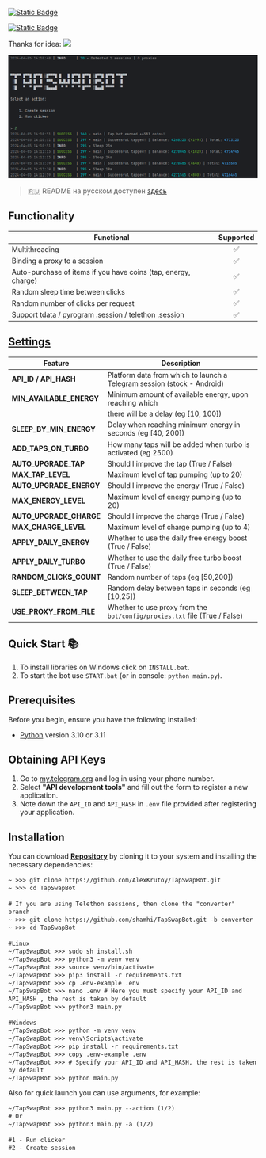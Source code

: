 [![Static Badge](https://img.shields.io/badge/Telegram-Channel-Link?style=for-the-badge&logo=Telegram&logoColor=white&logoSize=auto&color=blue)](https://t.me/hidden_coding)

[![Static Badge](https://img.shields.io/badge/Telegram-Chat-yes?style=for-the-badge&logo=Telegram&logoColor=white&logoSize=auto&color=blue)](https://t.me/hidden_codding_chat)

Thanks for idea:
[<img src="https://img.shields.io/badge/Telegram-%40shamhi-orange">](https://t.me/sho6ot)


![img1](.github/images/demo.png)

> 🇷🇺 README на русском доступен [здесь](README.md)

## Functionality
| Functional                                                     | Supported |
|----------------------------------------------------------------|:---------:|
| Multithreading                                                 |     ✅     |
| Binding a proxy to a session                                   |     ✅     |
| Auto-purchase of items if you have coins (tap, energy, charge) |     ✅     |
| Random sleep time between clicks                               |     ✅     |
| Random number of clicks per request                            |     ✅     |
| Support tdata / pyrogram .session / telethon .session          |     ✅     |

## [Settings](https://github.com/shamhi/TapSwapBot/blob/main/.env-example)
| Feature                | Description                                                                               |
|--------------------------|----------------------------------------------------------------------------------------|
| **API_ID / API_HASH**    | Platform data from which to launch a Telegram session (stock - Android)                |
| **MIN_AVAILABLE_ENERGY** | Minimum amount of available energy, upon reaching which                                |
|                          | there will be a delay (eg [10, 100])                                                   |
| **SLEEP_BY_MIN_ENERGY**  | Delay when reaching minimum energy in seconds (eg [40, 200])                           |
| **ADD_TAPS_ON_TURBO**    | How many taps will be added when turbo is activated (eg 2500)                          |
| **AUTO_UPGRADE_TAP**     | Should I improve the tap (True / False)                                                |
| **MAX_TAP_LEVEL**        | Maximum level of tap pumping (up to 20)                                                |
| **AUTO_UPGRADE_ENERGY**  | Should I improve the energy (True / False)                                             |
| **MAX_ENERGY_LEVEL**     | Maximum level of energy pumping (up to 20)                                             |
| **AUTO_UPGRADE_CHARGE**  | Should I improve the charge (True / False)                                             |
| **MAX_CHARGE_LEVEL**     | Maximum level of charge pumping (up to 4)                                              |
| **APPLY_DAILY_ENERGY**   | Whether to use the daily free energy boost (True / False)                              |
| **APPLY_DAILY_TURBO**    | Whether to use the daily free turbo boost (True / False)                               |
| **RANDOM_CLICKS_COUNT**  | Random number of taps (eg [50,200])                                                    |
| **SLEEP_BETWEEN_TAP**    | Random delay between taps in seconds (eg [10,25])                                      |
| **USE_PROXY_FROM_FILE**  | Whether to use proxy from the `bot/config/proxies.txt` file (True / False)             |

## Quick Start 📚
1. To install libraries on Windows click on `INSTALL.bat`.
2. To start the bot use `START.bat` (or in console: `python main.py`).

## Prerequisites
Before you begin, ensure you have the following installed:
- [Python](https://www.python.org/downloads/) version 3.10 or 3.11

## Obtaining API Keys
1. Go to [my.telegram.org](https://my.telegram.org) and log in using your phone number.
2. Select **"API development tools"** and fill out the form to register a new application.
3. Note down the `API_ID` and `API_HASH` in `.env` file provided after registering your application.

## Installation
You can download [**Repository**](https://github.com/AlexKrutoy/TapSwapBot) by cloning it to your system and installing the necessary dependencies:
```shell
~ >>> git clone https://github.com/AlexKrutoy/TapSwapBot.git
~ >>> cd TapSwapBot

# If you are using Telethon sessions, then clone the "converter" branch
~ >>> git clone https://github.com/shamhi/TapSwapBot.git -b converter
~ >>> cd TapSwapBot

#Linux
~/TapSwapBot >>> sudo sh install.sh
~/TapSwapBot >>> python3 -m venv venv
~/TapSwapBot >>> source venv/bin/activate
~/TapSwapBot >>> pip3 install -r requirements.txt
~/TapSwapBot >>> cp .env-example .env
~/TapSwapBot >>> nano .env # Here you must specify your API_ID and API_HASH , the rest is taken by default
~/TapSwapBot >>> python3 main.py

#Windows
~/TapSwapBot >>> python -m venv venv
~/TapSwapBot >>> venv\Scripts\activate
~/TapSwapBot >>> pip install -r requirements.txt
~/TapSwapBot >>> copy .env-example .env
~/TapSwapBot >>> # Specify your API_ID and API_HASH, the rest is taken by default
~/TapSwapBot >>> python main.py
```

Also for quick launch you can use arguments, for example:
```shell
~/TapSwapBot >>> python3 main.py --action (1/2)
# Or
~/TapSwapBot >>> python3 main.py -a (1/2)

#1 - Run clicker
#2 - Create session
```
